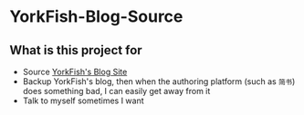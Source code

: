 # YorkFish-Blog-Source

## What is this project for

- Source [YorkFish's Blog Site](https://blog.yorkfish.me)
- Backup YorkFish's blog, then when the authoring platform (such as `简书`) does something bad, I can easily get away from it
- Talk to myself sometimes I want

